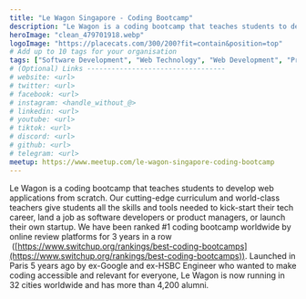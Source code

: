 ```yaml
---
title: "Le Wagon Singapore - Coding Bootcamp"
description: "Le Wagon is a coding bootcamp that teaches students to develop web applications from scratch. Our cutting-edge curriculum and world-class teachers give students"
heroImage: "clean_479701918.webp"
logoImage: "https://placecats.com/300/200?fit=contain&position=top"
# Add up to 10 tags for your organisation
tags: ["Software Development", "Web Technology", "Web Development", "Programming Languages", "Entrepreneurship", "Startup Businesses", "Computer Programming", "User Research", "UX Design", "Coders", "UI/UX Design", "Learn to Code", "Coding for Beginners"]
# (Optional) Links ----------------------------------
# website: <url>
# twitter: <url>
# facebook: <url>
# instagram: <handle_without_@>
# linkedin: <url>
# youtube: <url>
# tiktok: <url>
# discord: <url>
# github: <url>
# telegram: <url>
meetup: https://www.meetup.com/le-wagon-singapore-coding-bootcamp
---
```


Le Wagon is a coding bootcamp that teaches students to develop web applications from scratch. Our cutting-edge curriculum and world-class teachers give students all the skills and tools needed to kick-start their tech career, land a job as software developers or product managers, or launch their own startup. We have been ranked #1 coding bootcamp worldwide by online review platforms for 3 years in a row  ([https://www.switchup.org/rankings/best-coding-bootcamps](https://www.switchup.org/rankings/best-coding-bootcamps)). Launched in Paris 5 years ago by ex-Google and ex-HSBC Engineer who wanted to make coding accessible and relevant for everyone, Le Wagon is now running in 32 cities worldwide and has more than 4,200 alumni.